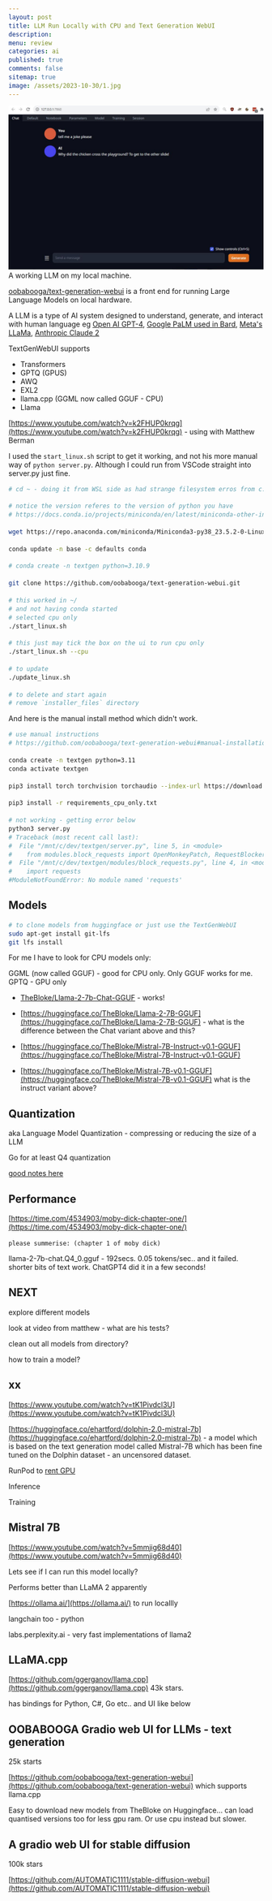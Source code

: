 ```yaml
---
layout: post
title: LLM Run Locally with CPU and Text Generation WebUI 
description: 
menu: review
categories: ai 
published: true 
comments: false     
sitemap: true
image: /assets/2023-10-30/1.jpg
---
```


<!-- [![alt text](/assets/2023-10-10/3.jpg "email"){:width="600px"}](/assets/2023-10-10/3.jpg) -->
[![alt text](/assets/2023-10-30/1.jpg "email")](/assets/2023-10-30/1.jpg)
A working LLM on my local machine.

[oobabooga/text-generation-webui](https://github.com/oobabooga/text-generation-webui) is a front end for running Large Language Models on local hardware.

A LLM is a type of AI system designed to understand, generate, and interact with human language eg [Open AI GPT-4](), [Google PaLM used in Bard](), [Meta's LLaMa](), [Anthropic Claude 2]()

TextGenWebUI supports

- Transformers
- GPTQ (GPUS)
- AWQ
- EXL2
- llama.cpp (GGML now called GGUF - CPU)
- Llama

[https://www.youtube.com/watch?v=k2FHUP0krqg](https://www.youtube.com/watch?v=k2FHUP0krqg) - using with Matthew Berman

I used the `start_linux.sh` script to get it working, and not his more manual way of `python server.py`. Although I could run from VSCode straight into server.py just fine.

```bash
# cd ~ - doing it from WSL side as had strange filesystem erros from c:/dev/test

# notice the version referes to the version of python you have 
# https://docs.conda.io/projects/miniconda/en/latest/miniconda-other-installer-links.html

wget https://repo.anaconda.com/miniconda/Miniconda3-py38_23.5.2-0-Linux-x86_64.sh

conda update -n base -c defaults conda

# conda create -n textgen python=3.10.9

git clone https://github.com/oobabooga/text-generation-webui.git

# this worked in ~/
# and not having conda started
# selected cpu only
./start_linux.sh

# this just may tick the box on the ui to run cpu only
./start_linux.sh --cpu

# to update
./update_linux.sh 

# to delete and start again
# remove `installer_files` directory
```

And here is the manual install method which didn't work.

```bash
# use manual instructions
# https://github.com/oobabooga/text-generation-webui#manual-installation-using-conda

conda create -n textgen python=3.11
conda activate textgen

pip3 install torch torchvision torchaudio --index-url https://download.pytorch.org/whl/cpu

pip3 install -r requirements_cpu_only.txt

# not working - getting error below
python3 server.py
# Traceback (most recent call last):
#  File "/mnt/c/dev/textgen/server.py", line 5, in <module>
#    from modules.block_requests import OpenMonkeyPatch, RequestBlocker
#  File "/mnt/c/dev/textgen/modules/block_requests.py", line 4, in <module>
#    import requests
#ModuleNotFoundError: No module named 'requests'
```

## Models

```bash
# to clone models from huggingface or just use the TextGenWebUI
sudo apt-get install git-lfs
git lfs install
```

For me I have to look for CPU models only:

GGML (now called GGUF) - good for CPU only. Only GGUF works for me.
GPTQ - GPU only

- [TheBloke/Llama-2-7b-Chat-GGUF](https://huggingface.co/TheBloke/Llama-2-7b-Chat-GGUF) - works!

- [https://huggingface.co/TheBloke/Llama-2-7B-GGUF](https://huggingface.co/TheBloke/Llama-2-7B-GGUF) - what is the difference between the Chat variant above and this?



- [https://huggingface.co/TheBloke/Mistral-7B-Instruct-v0.1-GGUF](https://huggingface.co/TheBloke/Mistral-7B-Instruct-v0.1-GGUF)

- [https://huggingface.co/TheBloke/Mistral-7B-v0.1-GGUF](https://huggingface.co/TheBloke/Mistral-7B-v0.1-GGUF) what is the instruct variant above?


## Quantization

aka Language Model Quantization - compressing or reducing the size of a LLM

Go for at least Q4 quantization

[good notes here](http://webcache.googleusercontent.com/search?q=cache:https://artificialcorner.com/run-gptq-ggml-gguf-one-library-to-rule-them-all-115b1f84b0e2&sca_esv=577764723&strip=1&vwsrc=0)



## Performance

[https://time.com/4534903/moby-dick-chapter-one/](https://time.com/4534903/moby-dick-chapter-one/)

`please summerise: (chapter 1 of moby dick)`


llama-2-7b-chat.Q4_0.gguf - 192secs. 0.05 tokens/sec.. and it failed. shorter bits of text work. ChatGPT4 did it in a few seconds!


## NEXT

explore different models

look at video from matthew - what are his tests?

clean out all models from directory?

how to train a model?














## xx

[https://www.youtube.com/watch?v=tK1Pivdcl3U](https://www.youtube.com/watch?v=tK1Pivdcl3U)

[https://huggingface.co/ehartford/dolphin-2.0-mistral-7b](https://huggingface.co/ehartford/dolphin-2.0-mistral-7b) - a model which is based on the text generation model called Mistral-7B which has been fine tuned on the Dolphin dataset - an uncensored dataset.


RunPod to [rent GPU](https://www.runpod.io/)

Inference 

Training


## Mistral 7B

[https://www.youtube.com/watch?v=5mmjig68d40](https://www.youtube.com/watch?v=5mmjig68d40) 

Lets see if I can run this model locally?

Performs better than LLaMA 2 apparently


[https://ollama.ai/](https://ollama.ai/) to run locallly

langchain too - python

labs.perplexity.ai - very fast implementations of llama2

## LLaMA.cpp
[https://github.com/ggerganov/llama.cpp](https://github.com/ggerganov/llama.cpp) 43k stars.

has bindings for Python, C#, Go etc.. and UI like below




## OOBABOOGA Gradio web UI for LLMs - text generation

25k starts

[https://github.com/oobabooga/text-generation-webui](https://github.com/oobabooga/text-generation-webui) which supports llama.cpp

Easy to download new models from TheBloke on Huggingface... can load quantised versions too for less gpu ram. Or use cpu instead but slower.


## A gradio web UI for stable diffusion

100k stars

[https://github.com/AUTOMATIC1111/stable-diffusion-webui](https://github.com/AUTOMATIC1111/stable-diffusion-webui)